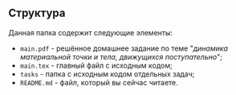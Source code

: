 ## Структура

Данная папка содержит следующие элементы:

* `main.pdf` - решённое домашнее задание по теме "*динамика материальной точки и тела, движущихся поступательно*";
* `main.tex` - главный файл с исходным кодом;
* `tasks` - папка с исходным кодом отдельных задач;
* `README.md` - файл, который вы сейчас читаете.